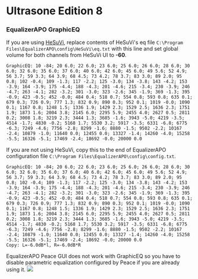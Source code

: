 # Ultrasone Edition 8
### EqualizerAPO GraphicEQ
If you are using [HeSuVi](https://sourceforge.net/projects/hesuvi/), replace contents of HeSuVi's eq file `C:\Program Files\EqualizerAPO\config\HeSuVi\eq.txt` with this line and set global volume for both channels from HeSuVi UI to **-60**.
```
GraphicEQ: 10 -84; 20 6.0; 22 6.0; 23 6.0; 25 6.0; 26 6.0; 28 6.0; 30 6.0; 32 6.0; 35 6.0; 37 6.0; 40 6.0; 42 6.0; 45 6.0; 49 5.6; 52 4.9; 56 3.7; 59 3.3; 64 3.9; 68 4.5; 73 4.2; 78 3.7; 83 3.0; 89 2.0; 95 0.8; 102 -0.4; 109 -1.3; 117 -2.2; 125 -3.0; 134 -3.8; 143 -4.2; 153 -3.9; 164 -3.9; 175 -4.4; 188 -4.3; 201 -4.6; 215 -3.4; 230 -3.9; 246 -4.7; 263 -4.1; 282 -3.2; 301 -3.0; 323 -2.6; 345 -1.9; 369 -1.3; 395 -0.9; 423 -0.5; 452 -0.0; 484 0.4; 518 0.7; 554 0.8; 593 0.8; 635 0.1; 679 0.3; 726 0.9; 777 1.3; 832 0.9; 890 0.3; 952 0.1; 1019 -0.0; 1090 0.1; 1167 0.8; 1248 1.5; 1336 1.9; 1429 2.3; 1529 2.5; 1636 2.3; 1751 1.9; 1873 1.6; 2004 3.8; 2145 6.0; 2295 5.9; 2455 4.0; 2627 0.5; 2811 0.2; 3008 1.8; 3219 2.3; 3444 1.3; 3685 -1.6; 3943 -5.0; 4219 -3.5; 4514 -1.7; 4830 -0.2; 5168 1.7; 5530 3.2; 5917 -3.5; 6331 -6.8; 6775 -6.3; 7249 -4.6; 7756 -2.8; 8299 -1.6; 8880 -1.5; 9502 -2.2; 10167 -2.4; 10879 -1.0; 11640 0.0; 12455 0.0; 13327 -1.4; 14260 -4.0; 15258 -5.5; 16326 -5.1; 17469 -2.4; 18692 -0.0; 20000 0.0
```
If you are not using HeSuVi, copy this to the end of EqualizerAPO configuration file `C:\Program Files\EqualizerAPO\config\config.txt`.
```
GraphicEQ: 10 -84; 20 6.0; 22 6.0; 23 6.0; 25 6.0; 26 6.0; 28 6.0; 30 6.0; 32 6.0; 35 6.0; 37 6.0; 40 6.0; 42 6.0; 45 6.0; 49 5.6; 52 4.9; 56 3.7; 59 3.3; 64 3.9; 68 4.5; 73 4.2; 78 3.7; 83 3.0; 89 2.0; 95 0.8; 102 -0.4; 109 -1.3; 117 -2.2; 125 -3.0; 134 -3.8; 143 -4.2; 153 -3.9; 164 -3.9; 175 -4.4; 188 -4.3; 201 -4.6; 215 -3.4; 230 -3.9; 246 -4.7; 263 -4.1; 282 -3.2; 301 -3.0; 323 -2.6; 345 -1.9; 369 -1.3; 395 -0.9; 423 -0.5; 452 -0.0; 484 0.4; 518 0.7; 554 0.8; 593 0.8; 635 0.1; 679 0.3; 726 0.9; 777 1.3; 832 0.9; 890 0.3; 952 0.1; 1019 -0.0; 1090 0.1; 1167 0.8; 1248 1.5; 1336 1.9; 1429 2.3; 1529 2.5; 1636 2.3; 1751 1.9; 1873 1.6; 2004 3.8; 2145 6.0; 2295 5.9; 2455 4.0; 2627 0.5; 2811 0.2; 3008 1.8; 3219 2.3; 3444 1.3; 3685 -1.6; 3943 -5.0; 4219 -3.5; 4514 -1.7; 4830 -0.2; 5168 1.7; 5530 3.2; 5917 -3.5; 6331 -6.8; 6775 -6.3; 7249 -4.6; 7756 -2.8; 8299 -1.6; 8880 -1.5; 9502 -2.2; 10167 -2.4; 10879 -1.0; 11640 0.0; 12455 0.0; 13327 -1.4; 14260 -4.0; 15258 -5.5; 16326 -5.1; 17469 -2.4; 18692 -0.0; 20000 0.0
Copy: L=-6.0dB*l, R=-6.0dB*R
```
EqualizerAPO Peace GUI does not work with GraphicEQ so you have to disable parametric equalization configured by Peace if you are already using it.
![](https://raw.githubusercontent.com/jaakkopasanen/AutoEq/master/results/Sonoma%20Model%20One/headphoncecom/onear/Ultrasone%20Edition%208/Ultrasone%20Edition%208.png)
